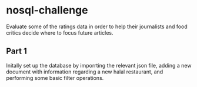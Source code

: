 # nosql-challenge
Evaluate some of the ratings data in order to help their journalists and food critics decide where to focus future articles.

## Part 1
Initally set up the database by imporrting the relevant json file, adding a new document with information regarding a new halal restaurant, and performing some basic filter operations.
